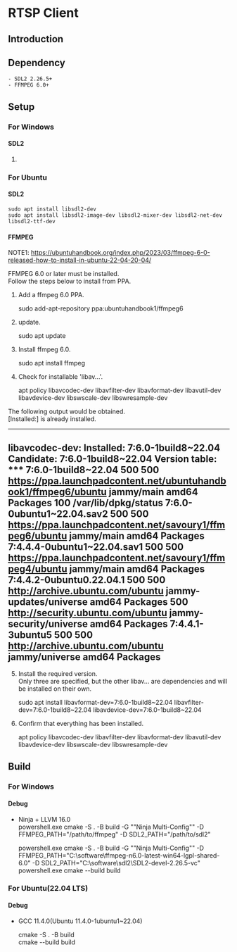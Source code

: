 
# RTSP Client

## Introduction


## Dependency

    - SDL2 2.26.5+  
    - FFMPEG 6.0+  

## Setup

### For Windows

#### SDL2

1. 

### For Ubuntu

#### SDL2

    sudo apt install libsdl2-dev  
    sudo apt install libsdl2-image-dev libsdl2-mixer-dev libsdl2-net-dev libsdl2-ttf-dev  

#### FFMPEG

NOTE1: https://ubuntuhandbook.org/index.php/2023/03/ffmpeg-6-0-released-how-to-install-in-ubuntu-22-04-20-04/  

FFMPEG 6.0 or later must be installed.  
Follow the steps below to install from PPA.  

1. Add a ffmpeg 6.0 PPA.  

    sudo add-apt-repository ppa:ubuntuhandbook1/ffmpeg6

2. update.  

    sudo apt update  

3. Install ffmpeg 6.0.  

    sudo apt install ffmpeg

4. Check for installable 'libav...'.  

    apt policy libavcodec-dev libavfilter-dev libavformat-dev libavutil-dev libavdevice-dev libswscale-dev libswresample-dev  

The following output would be obtained.  
[Installed:] is already installed.  

-------------------------------------------------------------------------------------------------------------
libavcodec-dev:
  Installed: 7:6.0-1build8~22.04
  Candidate: 7:6.0-1build8~22.04
  Version table:
 *** 7:6.0-1build8~22.04 500
        500 https://ppa.launchpadcontent.net/ubuntuhandbook1/ffmpeg6/ubuntu jammy/main amd64 Packages
        100 /var/lib/dpkg/status
     7:6.0-0ubuntu1~22.04.sav2 500
        500 https://ppa.launchpadcontent.net/savoury1/ffmpeg6/ubuntu jammy/main amd64 Packages
     7:4.4.4-0ubuntu1~22.04.sav1 500
        500 https://ppa.launchpadcontent.net/savoury1/ffmpeg4/ubuntu jammy/main amd64 Packages
     7:4.4.2-0ubuntu0.22.04.1 500
        500 http://archive.ubuntu.com/ubuntu jammy-updates/universe amd64 Packages
        500 http://security.ubuntu.com/ubuntu jammy-security/universe amd64 Packages
     7:4.4.1-3ubuntu5 500
        500 http://archive.ubuntu.com/ubuntu jammy/universe amd64 Packages
-------------------------------------------------------------------------------------------------------------

5. Install the required version.  
Only three are specified, but the other libav... are dependencies and will be installed on their own.  

    sudo apt install libavformat-dev=7:6.0-1build8~22.04 libavfilter-dev=7:6.0-1build8~22.04 libavdevice-dev=7:6.0-1build8~22.04  

6. Confirm that everything has been installed.  

    apt policy libavcodec-dev libavfilter-dev libavformat-dev libavutil-dev libavdevice-dev libswscale-dev libswresample-dev  

## Build

### For Windows

#### Debug

- Ninja + LLVM 16.0  
powershell.exe cmake -S . -B build -G "\"Ninja Multi-Config"\" -D FFMPEG_PATH="/path/to/ffmpeg" -D SDL2_PATH="/path/to/sdl2"  

    powershell.exe cmake -S . -B build -G "\"Ninja Multi-Config"\" -D FFMPEG_PATH="C:\software\ffmpeg-n6.0-latest-win64-lgpl-shared-6.0" -D SDL2_PATH="C:\software\sdl2\SDL2-devel-2.26.5-vc"  
    powershell.exe cmake --build build  

### For Ubuntu(22.04 LTS)

#### Debug

- GCC 11.4.0(Ubuntu 11.4.0-1ubuntu1~22.04)

    cmake -S . -B build  
    cmake --build build  

